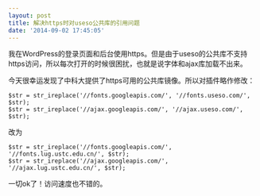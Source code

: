 ```yaml
---
layout: post
title: 解决https时对useso公共库的引用问题
date: '2014-09-02 17:45:05'
---
```


我在WordPress的登录页面和后台使用https。但是由于useso的公共库不支持https访问，所以每次打开的时候很困扰，也就是说字体和ajax库加载不出来。

今天很幸运发现了中科大提供了https可用的公共库镜像。所以对插件略作修改：

```
$str = str_ireplace('//fonts.googleapis.com/', '//fonts.useso.com/', $str);
$str = str_ireplace('//ajax.googleapis.com/', '//ajax.useso.com/', $str);
```

改为

```
$str = str_ireplace('//fonts.googleapis.com/', '//fonts.lug.ustc.edu.cn/', $str);
$str = str_ireplace('//ajax.googleapis.com/', '//ajax.lug.ustc.edu.cn/', $str);
```

一切ok了！访问速度也不错的。